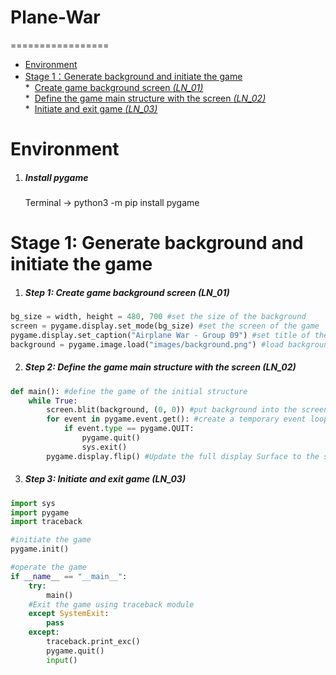 # Plane-War
=================

   * [Environment](#environment)<br>
   * [Stage 1：Generate background and initiate the game](#Stage-1-Generate-background-and-initiate-the-game)<br>
               * ​             [Create game background screen   <em>(LN_01)</em>](#create-game-background-screen---Ln_01)<br>
               * ​             [Define the game main structure with the screen  <em>(LN_02)</em>](#Define-the-game-main-structure---ln_02)<br>
               * ​             [Initiate and exit game  <em>(LN_03)</em>](#initiate-and-exit-game--ln_03)<br>


# Environment

1. ##### Install pygame
    Terminal -> python3 -m pip install pygame

# Stage 1: Generate background and initiate the game

1. ##### Step 1: Create game background screen   *(LN_01)*

```python
bg_size = width, height = 480, 700 #set the size of the background
screen = pygame.display.set_mode(bg_size) #set the screen of the game
pygame.display.set_caption("Airplane War - Group 09") #set title of the game screen
background = pygame.image.load("images/background.png") #load background picture
```
2. ##### Step 2: Define the game main structure with the screen   *(LN_02)*
```python
def main(): #define the game of the initial structure
    while True:
        screen.blit(background, (0, 0)) #put background into the screen at the origin (0,0)-top left position
        for event in pygame.event.get(): #create a temporary event loop
            if event.type == pygame.QUIT:
                pygame.quit()
                sys.exit()
        pygame.display.flip() #Update the full display Surface to the screen
```
3. ##### Step 3: Initiate and exit game   *(LN_03)*
```python
import sys
import pygame
import traceback

#initiate the game
pygame.init()

#operate the game
if __name__ == "__main__":
    try:
        main()
    #Exit the game using traceback module
    except SystemExit:
        pass
    except:
        traceback.print_exc()
        pygame.quit()
        input()

